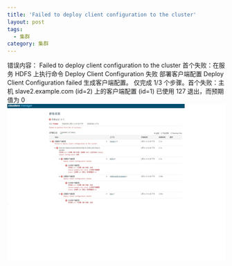 ```yaml
---
title: 'Failed to deploy client configuration to the cluster'
layout: post
tags:
  - 集群
category: 集群
---
```

错误内容：
Failed to deploy client configuration to the cluster
首个失败：在服务 HDFS 上执行命令 Deploy Client Configuration 失败
部署客户端配置
Deploy Client Configuration failed
生成客户端配置。
仅完成 1/3 个步骤。首个失败：主机 slave2.example.com (id=2) 上的客户端配置 (id=1) 已使用 127 退出，而预期值为 0
![错误提示-01](/assets/images/162425hsrrvtiyz8c6yjpi.jpg)
